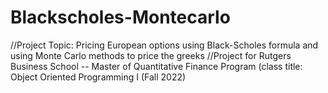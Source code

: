 # Blackscholes-Montecarlo

//Project Topic: Pricing European options using Black-Scholes formula and using Monte Carlo methods to price the greeks
//Project for Rutgers Business School -- Master of Quantitative Finance Program (class title: Object Oriented Programming I (Fall 2022)
